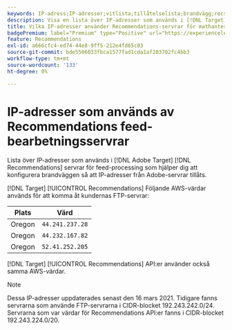 ```yaml
---
keywords: IP-adress;IP-adresser;vitlista;tillåtelselista;brandvägg;recs;feed;servrar;adobe marketing cloud;rekommendationer
description: Visa en lista över IP-adresser som används i [!DNL Target] Recommendations servrar för hantering av feeds som hjälper dig att konfigurera brandväggen så att IP-adresser från Adobe-servrar tillåts.
title: Vilka IP-adresser använder Recommendations-servrar för mathantering?
badgePremium: label="Premium" type="Positive" url="https://experienceleague.adobe.com/docs/target/using/introduction/intro.html?lang=en#premium newtab=true" tooltip="See what's included in Target Premium."
feature: Recommendations
exl-id: a666cfc4-ed74-44e8-9ff5-212e4fd65c03
source-git-commit: bde5506033fbca1577fad1cda1af203702fc4bb3
workflow-type: tm+mt
source-wordcount: '133'
ht-degree: 0%

---
```


# IP-adresser som används av Recommendations feed-bearbetningsservrar

Lista över IP-adresser som används i [!DNL Adobe Target] [!DNL Recommendations] servrar för feed-processing som hjälper dig att konfigurera brandväggen så att IP-adresser från Adobe-servrar tillåts.

[!DNL Target] [!UICONTROL Recommendations] Följande AWS-värdar används för att komma åt kundernas FTP-servrar:

| Plats | Värd |
| --- | --- |
| Oregon | `44.241.237.28` |
| Oregon | `44.232.167.82` |
| Oregon | `52.41.252.205` |

[!DNL Target] [!UICONTROL Recommendations] API:er använder också samma AWS-värdar.

>[!NOTE]
>
>Dessa IP-adresser uppdaterades senast den 16 mars 2021. Tidigare fanns servrarna som använde FTP-servrarna i CIDR-blocket 192.243.242.0/24. Servrarna som var värdar för Recommendations API:er fanns i CIDR-blocket 192.243.224.0/20.
